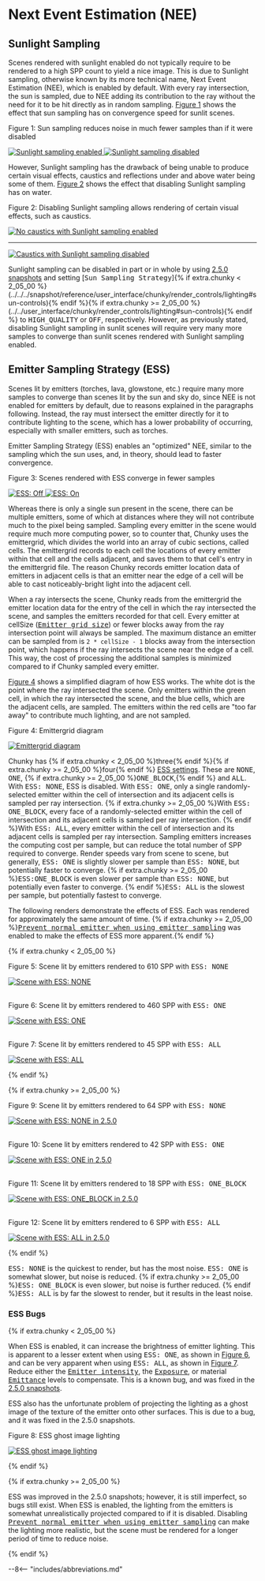 # Next Event Estimation (NEE)

<!-- TODO: Explain how NEE works -->

## Sunlight Sampling

Scenes rendered with sunlight enabled do not typically require to be rendered to a high SPP count to yield a nice image. This is due to Sunlight sampling, otherwise known by its more technical name, Next Event Estimation (NEE), which is enabled by default. With every ray intersection, the sun is sampled, due to NEE adding its contribution to the ray without the need for it to be hit directly as in random sampling. [Figure 1](#figure-1) shows the effect that sun sampling has on convergence speed for sunlit scenes.

<div class="figure" id="figure-1">
  <p class="figure">Figure 1: Sun sampling reduces noise in much fewer samples than if it were disabled</p>
  <div class="figuregridcontainer">
    <a href="../../../img/reference/introduction/next_event_estimation/spp_comparison_sss_fast.png">
      <img class="figure" src="../../../img/reference/introduction/next_event_estimation/spp_comparison_sss_fast.png" alt="Sunlight sampling enabled">
    </a>
    <a href="../../../img/reference/introduction/next_event_estimation/spp_comparison_sss_off.png">
      <img class="figure" src="../../../img/reference/introduction/next_event_estimation/spp_comparison_sss_off.png" alt="Sunlight sampling disabled">
    </a>
  </div>
</div>

However, Sunlight sampling has the drawback of being unable to produce certain visual effects, caustics and reflections under and above water being some of them. [Figure 2](#figure-2) shows the effect that disabling Sunlight sampling has on water.

<div class="figure" id="figure-2">
  <p class="figure">Figure 2: Disabling Sunlight sampling allows rendering of certain visual effects, such as caustics.</p>
  <div class="figureimgcontainer">
    <a href="../../../img/reference/introduction/next_event_estimation/no_caustics.png">
      <img class="figure" src="../../../img/reference/introduction/next_event_estimation/no_caustics.png" alt="No caustics with Sunlight sampling enabled">
    </a>
    <hr>
    <a href="../../../img/reference/introduction/next_event_estimation/caustics.png">
      <img class="figure" src="../../../img/reference/introduction/next_event_estimation/caustics.png" alt="Caustics with Sunlight sampling disabled">
    </a>
  </div>
</div>

Sunlight sampling can be disabled in part or in whole by using [2.5.0 snapshots](../../user_interface/chunky_launcher/chunky_launcher_gui#advanced-settings) and setting [<samp>Sun Sampling Strategy</samp>]{% if extra.chunky < 2_05_00 %}(../../../snapshot/reference/user_interface/chunky/render_controls/lighting#sun-controls){% endif %}{% if extra.chunky >= 2_05_00 %}(../../user_interface/chunky/render_controls/lighting#sun-controls){% endif %} to <samp>HIGH_QUALITY</samp> or <samp>OFF</samp>, respectively. However, as previously stated, disabling Sunlight sampling in sunlit scenes will require very many more samples to converge than sunlit scenes rendered with Sunlight sampling enabled.

## Emitter Sampling Strategy (ESS)

Scenes lit by emitters (torches, lava, glowstone, etc.) require many more samples to converge than scenes lit by the sun and sky do, since NEE is not enabled for emitters by default, due to reasons explained in the paragraphs following. Instead, the ray must intersect the emitter directly for it to contribute lighting to the scene, which has a lower probability of occurring, especially with smaller emitters, such as torches.

Emitter Sampling Strategy (ESS) enables an "optimized" NEE, similar to the sampling which the sun uses, and, in theory, should lead to faster convergence.

<div class="figure" id="figure-3">
  <p class="figure">Figure 3: Scenes rendered with ESS converge in fewer samples</p>
  <div class="figuregridcontainer">
    <a href="../../../img/reference/introduction/next_event_estimation/spp_comparison_ess_none.png">
      <img class="figure" src="../../../img/reference/introduction/next_event_estimation/spp_comparison_ess_none.png" alt="ESS: Off">
    </a>
    <a href="../../../img/reference/introduction/next_event_estimation/spp_comparison_ess_all.png">
      <img class="figure" src="../../../img/reference/introduction/next_event_estimation/spp_comparison_ess_all.png" alt="ESS: On">
    </a>
  </div>
</div>

Whereas there is only a single sun present in the scene, there can be multiple emitters, some of which at distances where they will not contribute much to the pixel being sampled. Sampling every emitter in the scene would require much more computing power, so to counter that, Chunky uses the emittergrid, which divides the world into an array of cubic sections, called cells. The emittergrid records to each cell the locations of every emitter within that cell and the cells adjacent, and saves them to that cell's entry in the emittergrid file. The reason Chunky records emitter location data of emitters in adjacent cells is that an emitter near the edge of a cell will be able to cast noticeably-bright light into the adjacent cell.

When a ray intersects the scene, Chunky reads from the emittergrid the emitter location data for the entry of the cell in which the ray intersected the scene, and samples the emitters recorded for that cell. Every emitter at cellSize ([<samp>Emitter grid size</samp>](../../user_interface/chunky/render_controls/advanced)) or fewer blocks away from the ray intersection point will always be sampled. The maximum distance an emitter can be sampled from is `2 * cellSize - 1` blocks away from the intersection point, which happens if the ray intersects the scene near the edge of a cell. This way, the cost of processing the additional samples is minimized compared to if Chunky sampled every emitter.

[Figure 4](#figure-4) shows a simplified diagram of how ESS works. The white dot is the point where the ray intersected the scene. Only emitters within the green cell, in which the ray intersected the scene, and the blue cells, which are the adjacent cells, are sampled. The emitters within the red cells are "too far away" to contribute much lighting, and are not sampled.

<div class="figure" id="figure-4">
  <p class="figure">Figure 4: Emittergrid diagram</p>
  <div class="figureimgcontainer">
    <a href="../../../img/reference/introduction/next_event_estimation/ess_diagram.png">
      <img class="figure" src="../../../img/reference/introduction/next_event_estimation/ess_diagram.png" alt="Emittergrid diagram">
    </a>
  </div>
</div>

Chunky has {% if extra.chunky < 2_05_00 %}three{% endif %}{% if extra.chunky >= 2_05_00 %}four{% endif %} [ESS settings](../../user_interface/chunky/render_controls/lighting#emitter-controls). These are <samp>NONE</samp>, <samp>ONE</samp>, {% if extra.chunky >= 2_05_00 %}<samp>ONE_BLOCK</samp>,{% endif %} and <samp>ALL</samp>. With <samp>ESS: NONE</samp>, ESS is disabled. With <samp>ESS: ONE</samp>, only a single randomly-selected emitter within the cell of intersection and its adjacent cells is sampled per ray intersection. {% if extra.chunky >= 2_05_00 %}With <samp>ESS: ONE_BLOCK</samp>, every face of a randomly-selected emitter within the cell of intersection and its adjacent cells is sampled per ray intersection. {% endif %}With <samp>ESS: ALL</samp>, every emitter within the cell of intersection and its adjacent cells is sampled per ray intersection. Sampling emitters increases the computing cost per sample, but can reduce the total number of SPP required to converge. Render speeds vary from scene to scene, but generally, <samp>ESS: ONE</samp> is slightly slower per sample than <samp>ESS: NONE</samp>, but potentially faster to converge. {% if extra.chunky >= 2_05_00 %}<samp>ESS:ONE_BLOCK</samp> is even slower per sample than <samp>ESS: NONE</samp>, but potentially even faster to converge. {% endif %}<samp>ESS: ALL</samp> is the slowest per sample, but potentially fastest to converge.

The following renders demonstrate the effects of ESS. Each was rendered for approximately the same amount of time. {% if extra.chunky >= 2_05_00 %}[<samp>Prevent normal emitter when using emitter sampling</samp>](../../user_interface/chunky/render_controls/advanced) was enabled to make the effects of ESS more apparent.{% endif %}

{% if extra.chunky < 2_05_00 %}

<div class="figure" id="figure-5">
  <p class="figure">Figure 5: Scene lit by emitters rendered to 610 SPP with <samp>ESS: NONE</samp></p>
  <div class="figureimgcontainer">
    <a href="../../../img/reference/introduction/next_event_estimation/ess_none-stable.png">
      <img class="figure" src="../../../img/reference/introduction/next_event_estimation/ess_none-stable.png" alt="Scene with ESS: NONE">
    </a>
  </div>
</div>
<br>

<div class="figure" id="figure-6">
  <p class="figure">Figure 6: Scene lit by emitters rendered to 460 SPP with <samp>ESS: ONE</samp></p>
  <div class="figureimgcontainer">
    <a href="../../../img/reference/introduction/next_event_estimation/ess_one-stable.png">
      <img class="figure" src="../../../img/reference/introduction/next_event_estimation/ess_one-stable.png" alt="Scene with ESS: ONE">
    </a>
  </div>
</div>
<br>

<div class="figure" id="figure-7">
  <p class="figure">Figure 7: Scene lit by emitters rendered to 45 SPP with <samp>ESS: ALL</samp></p>
  <div class="figureimgcontainer">
    <a href="../../../img/reference/introduction/next_event_estimation/ess_all-stable.png">
      <img class="figure" src="../../../img/reference/introduction/next_event_estimation/ess_all-stable.png" alt="Scene with ESS: ALL">
    </a>
  </div>
</div>

{% endif %}

{% if extra.chunky >= 2_05_00 %}

<div class="figure" id="figure-5">
  <p class="figure">Figure 9: Scene lit by emitters rendered to 64 SPP with <samp>ESS: NONE</samp></p>
  <div class="figureimgcontainer">
    <a href="../../../img/reference/introduction/next_event_estimation/ess_none-snapshot.png">
      <img class="figure" src="../../../img/reference/introduction/next_event_estimation/ess_none-snapshot.png" alt="Scene with ESS: NONE in 2.5.0">
    </a>
  </div>
</div>
<br>

<div class="figure" id="figure-6">
  <p class="figure">Figure 10: Scene lit by emitters rendered to 42 SPP with <samp>ESS: ONE</samp></p>
  <div class="figureimgcontainer">
    <a href="../../../img/reference/introduction/next_event_estimation/ess_one-snapshot.png">
      <img class="figure" src="../../../img/reference/introduction/next_event_estimation/ess_one-snapshot.png" alt="Scene with ESS: ONE in 2.5.0">
    </a>
  </div>
</div>
<br>

<div class="figure" id="figure-7">
  <p class="figure">Figure 11: Scene lit by emitters rendered to 18 SPP with <samp>ESS: ONE_BLOCK</samp></p>
  <div class="figureimgcontainer">
    <a href="../../../img/reference/introduction/next_event_estimation/ess_one_block-snapshot.png">
      <img class="figure" src="../../../img/reference/introduction/next_event_estimation/ess_one_block-snapshot.png" alt="Scene with ESS: ONE_BLOCK in 2.5.0">
    </a>
  </div>
</div>
<br>

<div class="figure" id="figure-8">
  <p class="figure">Figure 12: Scene lit by emitters rendered to 6 SPP with <samp>ESS: ALL</samp></p>
  <div class="figureimgcontainer">
    <a href="../../../img/reference/introduction/next_event_estimation/ess_all-snapshot.png">
      <img class="figure" src="../../../img/reference/introduction/next_event_estimation/ess_all-snapshot.png" alt="Scene with ESS: ALL in 2.5.0">
    </a>
  </div>
</div>

{% endif %}

<samp>ESS: NONE</samp> is the quickest to render, but has the most noise. <samp>ESS: ONE</samp> is somewhat slower, but noise is reduced. {% if extra.chunky >= 2_05_00 %}<samp>ESS: ONE_BLOCK</samp> is even slower, but noise is further reduced. {% endif %}<samp>ESS: ALL</samp> is by far the slowest to render, but it results in the least noise.

### ESS Bugs

{% if extra.chunky < 2_05_00 %}

When ESS is enabled, it can increase the brightness of emitter lighting. This is apparent to a lesser extent when using <samp>ESS: ONE</samp>, as shown in [Figure 6](#figure-6), and can be very apparent when using <samp>ESS: ALL</samp>, as shown in [Figure 7](#figure-7). Reduce either the [<samp>Emitter intensity</samp>](../../user_interface/chunky/render_controls/lighting), the [<samp>Exposure</samp>](../../user_interface/chunky/render_controls/postprocessing), or material [<samp>Emittance</samp>](../../user_interface/chunky/render_controls/materials) levels to compensate. This is a known bug, and was fixed in the [2.5.0 snapshots](../../user_interface/chunky_launcher/chunky_launcher_gui#advanced-settings).

ESS also has the unfortunate problem of projecting the lighting as a ghost image of the texture of the emitter onto other surfaces. This is due to a bug, and it was fixed in the 2.5.0 snapshots.

<div class="figure" id="figure-8">
  <p class="figure">Figure 8: ESS ghost image lighting</p>
  <div class="figureimgcontainer">
    <a href="../../../img/reference/introduction/next_event_estimation/ess_ghost.png">
      <img class="figure" src="../../../img/reference/introduction/next_event_estimation/ess_ghost.png" alt="ESS ghost image lighting">
    </a>
  </div>
</div>

{% endif %}

{% if extra.chunky >= 2_05_00 %}

ESS was improved in the 2.5.0 snapshots; however, it is still imperfect, so bugs still exist. When ESS is enabled, the lighting from the emitters is somewhat unrealistically projected compared to if it is disabled. Disabling [<samp>Prevent normal emitter when using emitter sampling</samp>](../../user_interface/chunky/render_controls/advanced#controls) can make the lighting more realistic, but the scene must be rendered for a longer period of time to reduce noise.

{% endif %}

--8<-- "includes/abbreviations.md"
